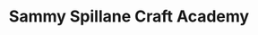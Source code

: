 ---
title: "Sammy Spillane Craft Academy"
url: /ruthin/sammy-spillane-craft-academy/
shop: Schreibwaren
---